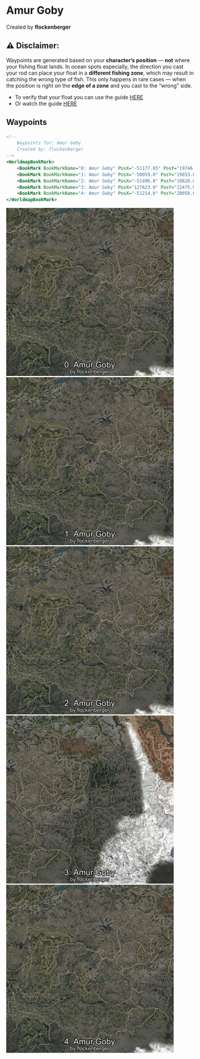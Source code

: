 # Amur Goby
Created by **flockenberger**

## ⚠️ Disclaimer:
Waypoints are generated based on your __**character’s position**__ — __not__ where your fishing float lands.
In ocean spots especially, the direction you cast your rod can place your float in a **different fishing zone**, which may result in catching the wrong type of fish.
This only happens in rare cases — when the position is right on the **edge of a zone** and you cast to the “wrong” side.

- To verify that your float you can use the guide [HERE](https://flockenberger.github.io/bdo-fish-position/)
- Or watch the guide [HERE](https://youtu.be/t-VXcRoNojk)

## Waypoints
```xml
<!--
    Waypoints for: Amur Goby
    Created by: flockenberger
-->
<WorldmapBookMark>
    <BookMark BookMarkName="0: Amur Goby" PosX="-51177.85" PosY="19746.416" PosZ="-396255.75" />
    <BookMark BookMarkName="1: Amur Goby" PosX="-50059.0" PosY="19853.0" PosZ="-396206.0" />
    <BookMark BookMarkName="2: Amur Goby" PosX="-51496.0" PosY="19828.0" PosZ="-396197.0" />
    <BookMark BookMarkName="3: Amur Goby" PosX="127623.0" PosY="12475.0" PosZ="-377059.0" />
    <BookMark BookMarkName="4: Amur Goby" PosX="-51214.0" PosY="20058.0" PosZ="-396627.0" />
</WorldmapBookMark>
```

<img src="./Amur Goby_0_Preview.webp" width="450"/> <img src="./Amur Goby_1_Preview.webp" width="450"/> <img src="./Amur Goby_2_Preview.webp" width="450"/> <img src="./Amur Goby_3_Preview.webp" width="450"/> <img src="./Amur Goby_4_Preview.webp" width="450"/> 